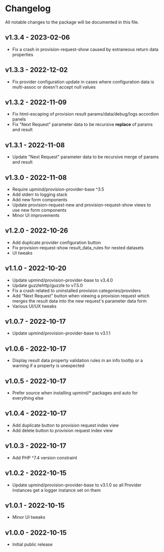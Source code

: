# Changelog

All notable changes to the package will be documented in this file.

## v1.3.4 - 2023-02-06

- Fix a crash in provision-request-show caused by extraneous return data properties

## v1.3.3 - 2022-12-02

- Fix provider configuration update in cases where configuration data is multi-assoc
  or doesn't accept null values

## v1.3.2 - 2022-11-09

- Fix html-escaping of provision result params/data/debug/logs accordion panels
- Fix "Next Request" parameter data to be recursive **replace** of params and result

## v1.3.1 - 2022-11-08

- Update "Next Request" parameter data to be recursive merge of params and result

## v1.3.0 - 2022-11-08

- Require upmind/provision-provider-base ^3.5
- Add stderr to logging stack
- Add new form components
- Update provision-request-new and provision-request-show views to use new form
  components
- Minor UI improvements

## v1.2.0 - 2022-10-26

- Add duplicate provider configuration button
- Fix provision-request-show result_data_rules for nested datasets
- UI tweaks

## v1.1.0 - 2022-10-20

- Update upmind/provision-provider-base to v3.4.0
- Update guzzlehttp/guzzle to v7.5.0
- Fix a crash related to uninstalled provision categories/providers
- Add "Next Request" button when viewing a provision request which merges the
  result data into the new request's parameter data form
- Various UI/UX tweaks

## v1.0.7 - 2022-10-17

- Update upmind/provision-provider-base to v3.1.1

## v1.0.6 - 2022-10-17

- Display result data property validation rules in an info tooltip or a warning
  if a property is unexpected

## v1.0.5 - 2022-10-17

- Prefer source when installing upmind/* packages and auto for everything else

## v1.0.4 - 2022-10-17

- Add duplicate button to provision request index view
- Add delete button to provision request index view

## v1.0.3 - 2022-10-17

- Add PHP ^7.4 version constraint

## v1.0.2 - 2022-10-15

- Update upmind/provision-provider-base to v3.1.0 so all Provider instances get a
  logger instance set on them

## v1.0.1 - 2022-10-15

- Minor UI tweaks

## v1.0.0 - 2022-10-15

- Initial public release